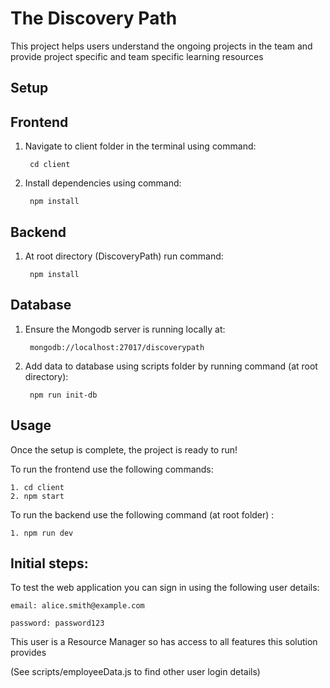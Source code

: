 # The Discovery Path
This project helps users understand the ongoing projects in the team and provide project specific and team specific learning resources

## Setup

## Frontend

1. Navigate to client folder in the terminal using command: 

        cd client

2. Install dependencies using command: 

        npm install

## Backend

1. At root directory (DiscoveryPath) run command: 
    
        npm install

## Database

1. Ensure the Mongodb server is running locally at: 

        mongodb://localhost:27017/discoverypath

2. Add data to database using scripts folder by running command (at root directory): 

        npm run init-db 

## Usage
Once the setup is complete, the project is ready to run! 

To run the frontend use the following commands:

    1. cd client
    2. npm start

To run the backend use the following command (at root folder) :

    1. npm run dev

## Initial steps:
To test the web application you can sign in using the following user details:

    email: alice.smith@example.com

    password: password123

This user is a Resource Manager so has access to all features this solution provides

(See scripts/employeeData.js to find other user login details)
